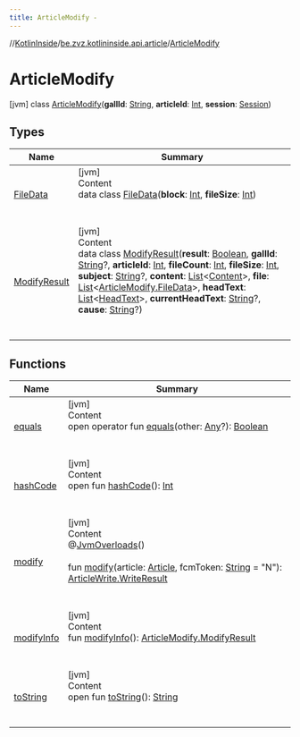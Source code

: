 ```yaml
---
title: ArticleModify -
---
```

//[KotlinInside](../../index.md)/[be.zvz.kotlininside.api.article](../index.md)/[ArticleModify](index.md)



# ArticleModify  
 [jvm] class [ArticleModify](index.md)(**gallId**: [String](https://kotlinlang.org/api/latest/jvm/stdlib/kotlin/-string/index.html), **articleId**: [Int](https://kotlinlang.org/api/latest/jvm/stdlib/kotlin/-int/index.html), **session**: [Session](../../be.zvz.kotlininside.session/-session/index.md))   


## Types  
  
|  Name|  Summary| 
|---|---|
| <a name="be.zvz.kotlininside.api.article/ArticleModify.FileData///PointingToDeclaration/"></a>[FileData](-file-data/index.md)| <a name="be.zvz.kotlininside.api.article/ArticleModify.FileData///PointingToDeclaration/"></a>[jvm]  <br>Content  <br>data class [FileData](-file-data/index.md)(**block**: [Int](https://kotlinlang.org/api/latest/jvm/stdlib/kotlin/-int/index.html), **fileSize**: [Int](https://kotlinlang.org/api/latest/jvm/stdlib/kotlin/-int/index.html))  <br><br><br>
| <a name="be.zvz.kotlininside.api.article/ArticleModify.ModifyResult///PointingToDeclaration/"></a>[ModifyResult](-modify-result/index.md)| <a name="be.zvz.kotlininside.api.article/ArticleModify.ModifyResult///PointingToDeclaration/"></a>[jvm]  <br>Content  <br>data class [ModifyResult](-modify-result/index.md)(**result**: [Boolean](https://kotlinlang.org/api/latest/jvm/stdlib/kotlin/-boolean/index.html), **gallId**: [String](https://kotlinlang.org/api/latest/jvm/stdlib/kotlin/-string/index.html)?, **articleId**: [Int](https://kotlinlang.org/api/latest/jvm/stdlib/kotlin/-int/index.html), **fileCount**: [Int](https://kotlinlang.org/api/latest/jvm/stdlib/kotlin/-int/index.html), **fileSize**: [Int](https://kotlinlang.org/api/latest/jvm/stdlib/kotlin/-int/index.html), **subject**: [String](https://kotlinlang.org/api/latest/jvm/stdlib/kotlin/-string/index.html)?, **content**: [List](https://kotlinlang.org/api/latest/jvm/stdlib/kotlin.collections/-list/index.html)<[Content](../../be.zvz.kotlininside.api.type.content/-content/index.md)>, **file**: [List](https://kotlinlang.org/api/latest/jvm/stdlib/kotlin.collections/-list/index.html)<[ArticleModify.FileData](-file-data/index.md)>, **headText**: [List](https://kotlinlang.org/api/latest/jvm/stdlib/kotlin.collections/-list/index.html)<[HeadText](../../be.zvz.kotlininside.api.type/-head-text/index.md)>, **currentHeadText**: [String](https://kotlinlang.org/api/latest/jvm/stdlib/kotlin/-string/index.html)?, **cause**: [String](https://kotlinlang.org/api/latest/jvm/stdlib/kotlin/-string/index.html)?)  <br><br><br>


## Functions  
  
|  Name|  Summary| 
|---|---|
| <a name="kotlin/Any/equals/#kotlin.Any?/PointingToDeclaration/"></a>[equals](../../be.zvz.kotlininside.utils/-string-util/-companion/index.md#%5Bkotlin%2FAny%2Fequals%2F%23kotlin.Any%3F%2FPointingToDeclaration%2F%5D%2FFunctions%2F-1231821796)| <a name="kotlin/Any/equals/#kotlin.Any?/PointingToDeclaration/"></a>[jvm]  <br>Content  <br>open operator fun [equals](../../be.zvz.kotlininside.utils/-string-util/-companion/index.md#%5Bkotlin%2FAny%2Fequals%2F%23kotlin.Any%3F%2FPointingToDeclaration%2F%5D%2FFunctions%2F-1231821796)(other: [Any](https://kotlinlang.org/api/latest/jvm/stdlib/kotlin/-any/index.html)?): [Boolean](https://kotlinlang.org/api/latest/jvm/stdlib/kotlin/-boolean/index.html)  <br><br><br>
| <a name="kotlin/Any/hashCode/#/PointingToDeclaration/"></a>[hashCode](../../be.zvz.kotlininside.utils/-string-util/-companion/index.md#%5Bkotlin%2FAny%2FhashCode%2F%23%2FPointingToDeclaration%2F%5D%2FFunctions%2F-1231821796)| <a name="kotlin/Any/hashCode/#/PointingToDeclaration/"></a>[jvm]  <br>Content  <br>open fun [hashCode](../../be.zvz.kotlininside.utils/-string-util/-companion/index.md#%5Bkotlin%2FAny%2FhashCode%2F%23%2FPointingToDeclaration%2F%5D%2FFunctions%2F-1231821796)(): [Int](https://kotlinlang.org/api/latest/jvm/stdlib/kotlin/-int/index.html)  <br><br><br>
| <a name="be.zvz.kotlininside.api.article/ArticleModify/modify/#be.zvz.kotlininside.api.type.Article#kotlin.String/PointingToDeclaration/"></a>[modify](modify.md)| <a name="be.zvz.kotlininside.api.article/ArticleModify/modify/#be.zvz.kotlininside.api.type.Article#kotlin.String/PointingToDeclaration/"></a>[jvm]  <br>Content  <br>@[JvmOverloads](https://kotlinlang.org/api/latest/jvm/stdlib/kotlin.jvm/-jvm-overloads/index.html)()  <br>  <br>fun [modify](modify.md)(article: [Article](../../be.zvz.kotlininside.api.type/-article/index.md), fcmToken: [String](https://kotlinlang.org/api/latest/jvm/stdlib/kotlin/-string/index.html) = "N"): [ArticleWrite.WriteResult](../-article-write/-write-result/index.md)  <br><br><br>
| <a name="be.zvz.kotlininside.api.article/ArticleModify/modifyInfo/#/PointingToDeclaration/"></a>[modifyInfo](modify-info.md)| <a name="be.zvz.kotlininside.api.article/ArticleModify/modifyInfo/#/PointingToDeclaration/"></a>[jvm]  <br>Content  <br>fun [modifyInfo](modify-info.md)(): [ArticleModify.ModifyResult](-modify-result/index.md)  <br><br><br>
| <a name="kotlin/Any/toString/#/PointingToDeclaration/"></a>[toString](../../be.zvz.kotlininside.utils/-string-util/-companion/index.md#%5Bkotlin%2FAny%2FtoString%2F%23%2FPointingToDeclaration%2F%5D%2FFunctions%2F-1231821796)| <a name="kotlin/Any/toString/#/PointingToDeclaration/"></a>[jvm]  <br>Content  <br>open fun [toString](../../be.zvz.kotlininside.utils/-string-util/-companion/index.md#%5Bkotlin%2FAny%2FtoString%2F%23%2FPointingToDeclaration%2F%5D%2FFunctions%2F-1231821796)(): [String](https://kotlinlang.org/api/latest/jvm/stdlib/kotlin/-string/index.html)  <br><br><br>


